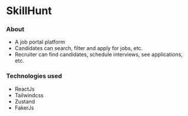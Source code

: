 # SkillHunt

### About

-   A job portal platform
-   Candidates can search, filter and apply for jobs, etc.
-   Recruiter can find candidates, schedule interviews, see applications, etc.

### Technologies used

-   ReactJs
-   Tailwindcss
-   Zustand
-   FakerJs
